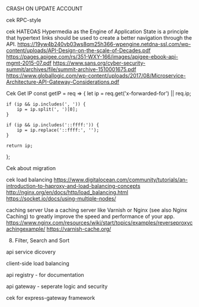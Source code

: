 CRASH ON UPDATE ACCOUNT

cek RPC-style

cek HATEOAS
Hypermedia as the Engine of Application State is a principle that hypertext links should be used to create a better navigation through the API.
https://19yw4b240vb03ws8qm25h366-wpengine.netdna-ssl.com/wp-content/uploads/API-Design-on-the-scale-of-Decades.pdf
https://pages.apigee.com/rs/351-WXY-166/images/apigee-ebook-api-mgmt-2015-07.pdf
https://www.sans.org/cyber-security-summit/archives/file/summit-archive-1510001675.pdf
https://www.globallogic.com/wp-content/uploads/2017/08/Microservice-Architecture-API-Gateway-Considerations.pdf

Cek Get IP
const getIP = req => {
	let ip = req.get('x-forwarded-for') || req.ip;

	if (ip && ip.includes(', ')) {
		ip = ip.split(', ')[0];
	}

	if (ip && ip.includes('::ffff:')) {
		ip = ip.replace('::ffff:', '');
	}

	return ip;
};

Cek about migration

cek load balancing
https://www.digitalocean.com/community/tutorials/an-introduction-to-haproxy-and-load-balancing-concepts
http://nginx.org/en/docs/http/load_balancing.html
https://socket.io/docs/using-multiple-nodes/

caching server
Use a caching server like Varnish or Nginx (see also Nginx Caching) to greatly improve the speed and performance of your app.
https://www.nginx.com/resources/wiki/start/topics/examples/reverseproxycachingexample/
https://varnish-cache.org/


8. Filter, Search and Sort

api service dicovery

client-side load balancing

api registry - for documentation

api gateway - seperate logic and security

cek for express-gateway framework